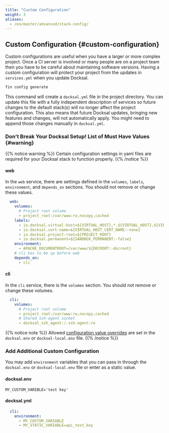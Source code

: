 ```yaml
---
title: "Custom Configuration"
weight: 3
aliases:
  - /en/master/advanced/stack-config/
---
```

## Custom Configuration {#custom-configuration}

Custom configurations are useful when you have a larger or more complex project. Once a CI server is involved 
or many people are on a project team then you have to be careful about maintaining software versions. 
Having a custom configuration will protect your project from the updates in `services.yml` when you update Docksal.

```bash
fin config generate
```

This command will create a `docksal.yml` file in the project directory. You can update this file with a fully
independent description of services so future changes to the default stack(s) will no longer affect the project 
configuration. This also means that future Docksal updates, bringing new features and changes, will not automatically 
apply. You might need to append those changes manually in `docksal.yml`.

### Don't Break Your Docksal Setup! List of Must Have Values {#warning}


{{% notice warning %}}
Certain configuration settings in yaml files are required for your Docksal stack to function properly.
{{% /notice %}}

#### web

In the `web` service, there are settings defined in the `volumes`, `labels`, `environment`, and `depends_on` sections. 
You should not remove or change these values.

```yaml
  web:
    volumes:
      # Project root volume
      - project_root:/var/www:ro,nocopy,cached
    labels:
      - io.docksal.virtual-host=${VIRTUAL_HOST},*.${VIRTUAL_HOST},${VIRTUAL_HOST}.*
      - io.docksal.cert-name=${VIRTUAL_HOST_CERT_NAME:-none}
      - io.docksal.project-root=${PROJECT_ROOT}
      - io.docksal.permanent=${SANDBOX_PERMANENT:-false}
    environment:
      - APACHE_DOCUMENTROOT=/var/www/${DOCROOT:-docroot}
    # cli has to be up before web
    depends_on:
      - cli
```

#### cli

In the `cli` service, there is the `volumes` section. You should not remove or change these volumes.

```yaml
  cli:
    volumes:
      # Project root volume
      - project_root:/var/www:rw,nocopy,cached
      # Shared ssh-agent socket
      - docksal_ssh_agent:/.ssh-agent:ro
```
{{% notice note %}}
Allowed [configuration value overrides](/stack/configuration-variables/) are set in the `docksal.env` or `docksal-local.env` file.
{{% /notice %}} 

### Add Additional Custom Configuration

You may add `environment` variables that you can pass in through the `docksal.env` or `docksal-local.env` file or enter as a static value.

#### docksal.env
```
MY_CUSTOM_VARIBLE='test key'
```

#### docksal.yml
```yaml
  cli:
    environment:
      - MY_CUSTOM_VARIABLE
      - MY_STATIC_VARIABLE=api_test_key
```
